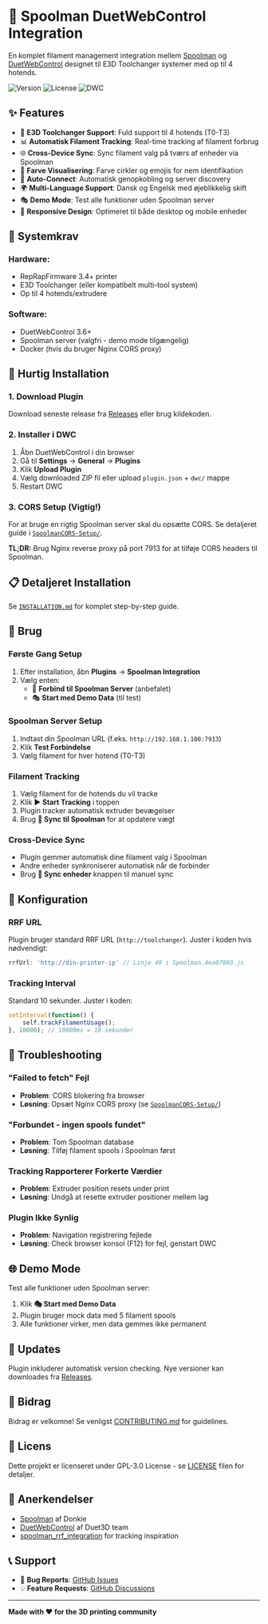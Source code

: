 # 🧵 Spoolman DuetWebControl Integration

En komplet filament management integration mellem [Spoolman](https://github.com/Donkie/Spoolman) og [DuetWebControl](https://github.com/Duet3D/DuetWebControl) designet til E3D Toolchanger systemer med op til 4 hotends.

![Version](https://img.shields.io/badge/version-0.4.9-blue)
![License](https://img.shields.io/badge/license-GPL--3.0-green)
![DWC](https://img.shields.io/badge/DWC-3.6+-orange)

## ✨ **Features**

- 🔧 **E3D Toolchanger Support**: Fuld support til 4 hotends (T0-T3)
- 📊 **Automatisk Filament Tracking**: Real-time tracking af filament forbrug
- 🌐 **Cross-Device Sync**: Sync filament valg på tværs af enheder via Spoolman
- 🎨 **Farve Visualisering**: Farve cirkler og emojis for nem identifikation  
- 🔄 **Auto-Connect**: Automatisk genopkobling og server discovery
- 🌍 **Multi-Language Support**: Dansk og Engelsk med øjeblikkelig skift
- 🎭 **Demo Mode**: Test alle funktioner uden Spoolman server
- 📱 **Responsive Design**: Optimeret til både desktop og mobile enheder

## 🔧 **Systemkrav**

### **Hardware:**
- RepRapFirmware 3.4+ printer
- E3D Toolchanger (eller kompatibelt multi-tool system)
- Op til 4 hotends/extrudere

### **Software:**
- DuetWebControl 3.6+
- Spoolman server (valgfri - demo mode tilgængelig)
- Docker (hvis du bruger Nginx CORS proxy)

## 🚀 **Hurtig Installation**

### **1. Download Plugin**
Download seneste release fra [Releases](https://github.com/EmilVitus/Spoolman-DuetWebControl/releases) eller brug kildekoden.

### **2. Installer i DWC**
1. Åbn DuetWebControl i din browser
2. Gå til **Settings** → **General** → **Plugins**
3. Klik **Upload Plugin**
4. Vælg downloaded ZIP fil eller upload `plugin.json` + `dwc/` mappe
5. Restart DWC

### **3. CORS Setup (Vigtig!)**
For at bruge en rigtig Spoolman server skal du opsætte CORS. Se detaljeret guide i [`SpoolmanCORS-Setup/`](./SpoolmanCORS-Setup/).

**TL;DR:** Brug Nginx reverse proxy på port 7913 for at tilføje CORS headers til Spoolman.

## 📋 **Detaljeret Installation**

Se [`INSTALLATION.md`](./INSTALLATION.md) for komplet step-by-step guide.

## 🎯 **Brug**

### **Første Gang Setup**
1. Efter installation, åbn **Plugins** → **Spoolman Integration**
2. Vælg enten:
   - 🔌 **Forbind til Spoolman Server** (anbefalet)
   - 🎭 **Start med Demo Data** (til test)

### **Spoolman Server Setup**
1. Indtast din Spoolman URL (f.eks. `http://192.168.1.100:7913`)
2. Klik **Test Forbindelse**
3. Vælg filament for hver hotend (T0-T3)

### **Filament Tracking**
1. Vælg filament for de hotends du vil tracke
2. Klik **▶️ Start Tracking** i toppen
3. Plugin tracker automatisk extruder bevægelser
4. Brug **📡 Sync til Spoolman** for at opdatere vægt

### **Cross-Device Sync**
- Plugin gemmer automatisk dine filament valg i Spoolman
- Andre enheder synkroniserer automatisk når de forbinder
- Brug **🔄 Sync enheder** knappen til manuel sync

## 🔧 **Konfiguration**

### **RRF URL**
Plugin bruger standard RRF URL (`http://toolchanger`). Juster i koden hvis nødvendigt:
```javascript
rrfUrl: 'http://din-printer-ip' // Linje 40 i Spoolman.4ea07003.js
```

### **Tracking Interval**
Standard 10 sekunder. Juster i koden:
```javascript
setInterval(function() {
    self.trackFilamentUsage();
}, 10000); // 10000ms = 10 sekunder
```

## 🐛 **Troubleshooting**

### **"Failed to fetch" Fejl**
- **Problem**: CORS blokering fra browser
- **Løsning**: Opsæt Nginx CORS proxy (se [`SpoolmanCORS-Setup/`](./SpoolmanCORS-Setup/))

### **"Forbundet - ingen spools fundet"**
- **Problem**: Tom Spoolman database
- **Løsning**: Tilføj filament spools i Spoolman først

### **Tracking Rapporterer Forkerte Værdier**
- **Problem**: Extruder position resets under print
- **Løsning**: Undgå at resette extruder positioner mellem lag

### **Plugin Ikke Synlig**
- **Problem**: Navigation registrering fejlede
- **Løsning**: Check browser konsol (F12) for fejl, genstart DWC

## 🌐 **Demo Mode**

Test alle funktioner uden Spoolman server:
1. Klik **🎭 Start med Demo Data**
2. Plugin bruger mock data med 5 filament spools
3. Alle funktioner virker, men data gemmes ikke permanent

## 🔄 **Updates**

Plugin inkluderer automatisk version checking. Nye versioner kan downloades fra [Releases](https://github.com/EmilVitus/Spoolman-DuetWebControl/releases).

## 🤝 **Bidrag**

Bidrag er velkomne! Se venligst [CONTRIBUTING.md](./CONTRIBUTING.md) for guidelines.

## 📄 **Licens**

Dette projekt er licenseret under GPL-3.0 License - se [LICENSE](./LICENSE) filen for detaljer.

## 🙏 **Anerkendelser**

- [Spoolman](https://github.com/Donkie/Spoolman) af Donkie
- [DuetWebControl](https://github.com/Duet3D/DuetWebControl) af Duet3D team
- [spoolman_rrf_integration](https://github.com/Superbrain8/spoolman_rrf_integration) for tracking inspiration

## 📞 **Support**

- 🐛 **Bug Reports**: [GitHub Issues](https://github.com/EmilVitus/Spoolman-DuetWebControl/issues)
- 💡 **Feature Requests**: [GitHub Discussions](https://github.com/EmilVitus/Spoolman-DuetWebControl/discussions)

---

**Made with ❤️ for the 3D printing community**